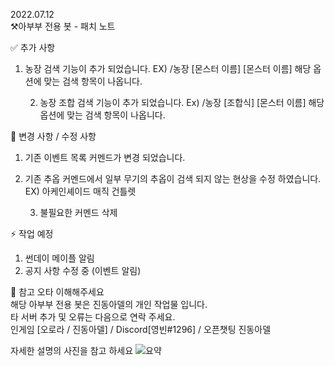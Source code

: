 2022.07.12 <br>
⚒️아부부 전용 봇 - 패치 노트

✅ 추가 사항
1. 농장 검색 기능이 추가 되었습니다.
EX) /농장 [몬스터 이름] [몬스터 이름]
해당 옵션에 맞는 검색 항목이 나옵니다.

    2. 농장 조합 검색 기능이 추가 되었습니다.
        Ex) /농장 [조합식] [몬스터 이름]
        해당 옵션에 맞는 검색 항목이 나옵니다.

🧩 변경 사항 / 수정 사항
1. 기존 이벤트 목록 커멘드가 변경 되었습니다.
2. 기존 추옵 커멘드에서 일부 무기의 추옵이 검색 되지 않는 현상을 수정 하였습니다.
EX) 아케인셰이드 매직 건틀렛

    3. 불필요한 커멘드 삭제

⚡ 작업 예정
1. 썬데이 메이플 알림
2. 공지 사항 수정 중 (이벤트 알림)


📌 참고
오타 이해해주세요 <br>
해당 아부부 전용 봇은 진동아델의 개인 작업물 입니다.<br>
타 서버 추가 및 오류는 다음으로 연락 주세요.<br>
인게임 [오로라 / 진동아델] / Discord[영빈#1296] /  오픈챗팅 진동아델<br>

자세한 설명의 사진을 참고 하세요
![요약](2022-07-12.png)
